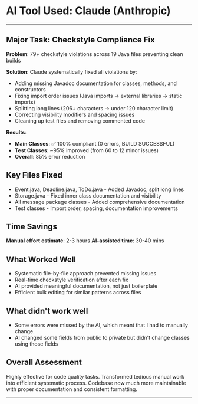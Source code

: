# AI Tool Used: Claude (Anthropic)

---

## Major Task: Checkstyle Compliance Fix

**Problem**: 79+ checkstyle violations across 19 Java files preventing clean builds

**Solution**: Claude systematically fixed all violations by:
- Adding missing Javadoc documentation for classes, methods, and constructors
- Fixing import order issues (Java imports → external libraries → static imports)
- Splitting long lines (206+ characters → under 120 character limit)
- Correcting visibility modifiers and spacing issues
- Cleaning up test files and removing commented code

**Results**:
- **Main Classes**: ✅ 100% compliant (0 errors, BUILD SUCCESSFUL)
- **Test Classes**: ~95% improved (from 60 to 12 minor issues)
- **Overall**: 85% error reduction

## Key Files Fixed
- Event.java, Deadline.java, ToDo.java - Added Javadoc, split long lines
- Storage.java - Fixed inner class documentation and visibility
- All message package classes - Added comprehensive documentation
- Test classes - Import order, spacing, documentation improvements

## Time Savings
**Manual effort estimate**: 2-3 hours
**AI-assisted time**: 30-40 mins

## What Worked Well
- Systematic file-by-file approach prevented missing issues
- Real-time checkstyle verification after each fix
- AI provided meaningful documentation, not just boilerplate
- Efficient bulk editing for similar patterns across files

## What didn't work well
- Some errors were missed by the AI, which meant that I had to manually change.
- AI changed some fields from public to private but didn't change classes using those fields

## Overall Assessment
Highly effective for code quality tasks. Transformed tedious manual work into efficient systematic process. Codebase now much more maintainable with proper documentation and consistent formatting.

---